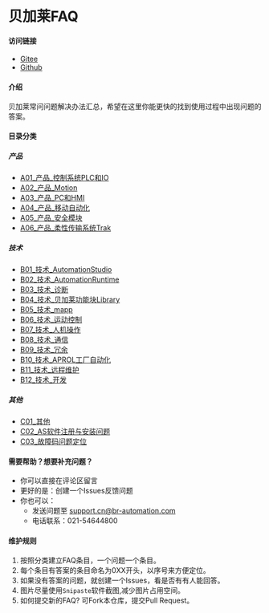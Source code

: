 # 贝加莱FAQ
#### 访问链接
- [Gitee](https://gitee.com/yzydeer/BuR-FAQ)
- [Github](https://github.com/Yunis-YuanZhiyi/BR-CN-FAQ)

#### 介绍
贝加莱常问问题解决办法汇总，希望在这里你能更快的找到使用过程中出现问题的答案。

#### 目录分类

##### 产品
- [A01_产品_控制系统PLC和IO](A01_产品_控制系统PLC和IO/A01_产品_控制系统PLC和IO.md)
- [A02_产品_Motion](A02_产品_Motion/A02_产品_Motion.md)
- [A03_产品_PC和HMI](A03_产品_PC和HMI/A03_产品_PC和HMI.md)
- [A04_产品_移动自动化](A04_产品_移动自动化/A04_产品_移动自动化.md)
- [A05_产品_安全模块](A05_产品_安全模块/A05_产品_安全模块.md)
- [A06_产品_柔性传输系统Trak](A06_产品_柔性传输系统Trak/A06_产品_柔性传输系统Trak.md)

##### 技术
- [B01_技术_AutomationStudio](B01_技术_AutomationStudio/B01_技术_AutomationStudio.md)
- [B02_技术_AutomationRuntime](B02_技术_AutomationRuntime/B02_技术_AutomationRuntime.md)
- [B03_技术_诊断](B03_技术_诊断/B03_技术_诊断.md)
- [B04_技术_贝加莱功能块Library](B04_技术_贝加莱功能库Library/B04_技术_贝加莱功能块Library.md)
- [B05_技术_mapp](B05_技术_mapp/B05_技术_mapp.md)
- [B06_技术_运动控制](B06_技术_运动控制/B06_技术_运动控制.md)
- [B07_技术_人机操作](B07_技术_人机操作/B07_技术_人机操作.md)
- [B08_技术_通信](B08_技术_通信/B08_技术_通信.md)
- [B09_技术_冗余](B09_技术_冗余/B09_技术_冗余.md)
- [B10_技术_APROL工厂自动化](B10_技术_APROL工厂自动化/B10_技术_APROL工厂自动化.md)
- [B11_技术_远程维护](B11_技术_远程维护/B11_技术_远程维护.md)
- [B12_技术_开发](B12_技术_开发/B12_技术_开发.md)

##### 其他
- [C01_其他](C01_其他/C01_其他.md)
- [C02_AS软件注册与安装问题](C02_AS软件注册与安装问题/C02_AS软件注册与安装问题.md)
- [C03_故障码问题定位](C03_故障码问题定位/C03_故障码问题定位.md)

#### 需要帮助？想要补充问题？
- 你可以直接在评论区留言
- 更好的是：创建一个Issues反馈问题
- 你也可以：
    - 发送问题至 support.cn@br-automation.com
    - 电话联系：021-54644800

#### 维护规则
1. 按照分类建立FAQ条目，一个问题一个条目。
2. 每个条目有答案的条目命名为0XX开头，以序号来方便定位。
3. 如果没有答案的问题，就创建一个Issues，看是否有有人能回答。
4. 图片尽量使用`Snipaste`软件截图,减少图片占用空间。
5. 如何提交新的FAQ? 可Fork本仓库，提交Pull Request。